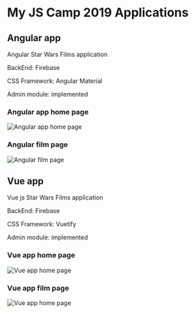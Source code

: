 # My JS Camp 2019 Applications

## Angular app
Angular Star Wars Films application

BackEnd: Firebase

CSS Framework: Angular Material

Admin module: implemented

### Angular app home page

![Angular app home page](http://dl4.joxi.net/drive/2019/09/01/0026/3116/1756204/04/59a42f183d.jpg)

### Angular film page

![Angular film page](http://dl3.joxi.net/drive/2019/09/01/0026/3116/1756204/04/15281fd733.jpg)


## Vue app
Vue js Star Wars Films application

BackEnd: Firebase

CSS Framework: Vuetify

Admin module: implemented

### Vue app home page

![Vue app home page](http://dl3.joxi.net/drive/2019/09/01/0026/3116/1756204/04/4cf6ede899.jpg)

### Vue app film page

![Vue app home page](http://dl4.joxi.net/drive/2019/09/01/0026/3116/1756204/04/2381716a31.jpg)
